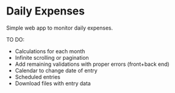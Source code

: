 # Daily Expenses
Simple web app to monitor daily expenses.

TO DO:
- Calculations for each month
- Infinite scrolling or pagination
- Add remaining validations with proper errors (front+back end)
- Calendar to change date of entry
- Scheduled entries
- Download files with entry data
